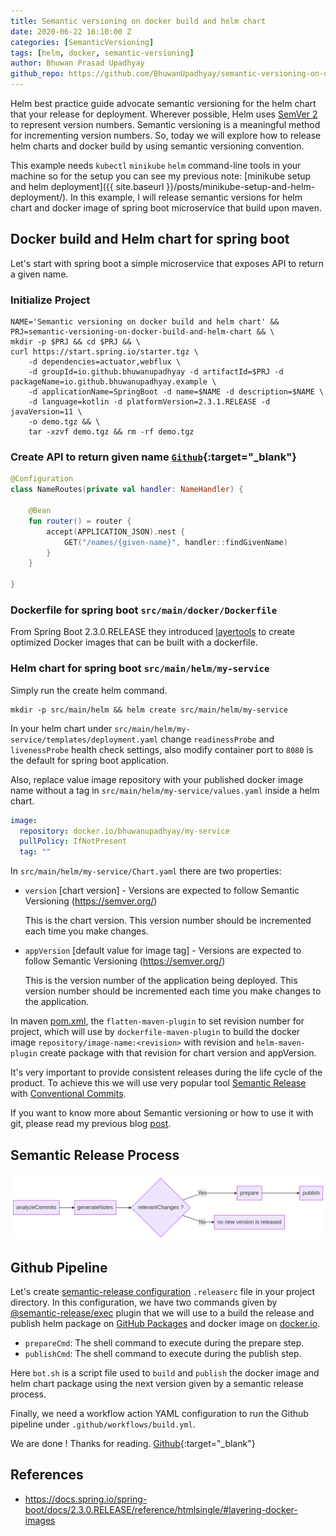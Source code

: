 ```yaml
---
title: Semantic versioning on docker build and helm chart
date: 2020-06-22 16:10:00 Z
categories: [SemanticVersioning]
tags: [helm, docker, semantic-versioning]
author: Bhuwan Prasad Upadhyay
github_repo: https://github.com/BhuwanUpadhyay/semantic-versioning-on-docker-build-and-helm-chart
---
```


Helm best practice guide advocate semantic versioning for the helm chart that your release for deployment. Wherever possible, Helm uses [SemVer 2](https://semver.org/) to represent version numbers. Semantic versioning is a meaningful method for incrementing version numbers. So, today we will explore how to release helm charts and docker build by using semantic versioning convention.

<i class="fa fa-info text-danger"></i> This example needs `kubectl` `minikube` `helm` command-line tools in your machine so for the setup you can see my previous note: [minikube setup and helm deployment]({{ site.baseurl }}/posts/minikube-setup-and-helm-deployment/).
In this example, I will release semantic versions for helm chart and docker image of spring boot microservice that build upon maven.

## Docker build and Helm chart for spring boot

Let's start with spring boot a simple microservice that exposes API to return a given name.

### Initialize Project

```shell
NAME='Semantic versioning on docker build and helm chart' && PRJ=semantic-versioning-on-docker-build-and-helm-chart && \
mkdir -p $PRJ && cd $PRJ && \
curl https://start.spring.io/starter.tgz \
    -d dependencies=actuator,webflux \
    -d groupId=io.github.bhuwanupadhyay -d artifactId=$PRJ -d packageName=io.github.bhuwanupadhyay.example \
    -d applicationName=SpringBoot -d name=$NAME -d description=$NAME \
    -d language=kotlin -d platformVersion=2.3.1.RELEASE -d javaVersion=11 \
    -o demo.tgz && \
    tar -xzvf demo.tgz && rm -rf demo.tgz
```

### Create API to return given name [`Github`]({{page.github_repo}}/blob/master/src/main/kotlin/io/github/bhuwanupadhyay/example/NameManager.kt){:target="_blank"}

```kotlin
@Configuration
class NameRoutes(private val handler: NameHandler) {

    @Bean
    fun router() = router {
        accept(APPLICATION_JSON).nest {
            GET("/names/{given-name}", handler::findGivenName)
        }
    }

}
```

### Dockerfile for spring boot `src/main/docker/Dockerfile`

From Spring Boot 2.3.0.RELEASE they introduced [layertools](https://docs.spring.io/spring-boot/docs/2.3.0.RELEASE/reference/htmlsingle/#layering-docker-images) to create optimized Docker images that can be built with a dockerfile.

<script type="text/javascript" charset="UTF-8" src="https://gist-it.appspot.com/github.com/BhuwanUpadhyay/semantic-versioning-on-docker-build-and-helm-chart/blob/master/src/main/docker/Dockerfile?footer=minimal"></script>

### Helm chart for spring boot `src/main/helm/my-service`

Simply run the create helm command.

```shell
mkdir -p src/main/helm && helm create src/main/helm/my-service
```

In your helm chart under `src/main/helm/my-service/templates/deployment.yaml` change `readinessProbe` and `livenessProbe` health check settings, also modify container port to `8080` is the default for spring boot application.

<script type="text/javascript" charset="UTF-8" src="https://gist-it.appspot.com/github.com/BhuwanUpadhyay/semantic-versioning-on-docker-build-and-helm-chart/blob/master/src/main/helm/my-service/templates/deployment.yaml?footer=minimal&slice=35:55"></script>

Also, replace value image repository with your published docker image name without a tag in `src/main/helm/my-service/values.yaml` inside a helm chart.

```yaml
image:
  repository: docker.io/bhuwanupadhyay/my-service
  pullPolicy: IfNotPresent
  tag: ""  
```

In `src/main/helm/my-service/Chart.yaml` there are two properties:
 - `version` [chart version] - Versions are expected to follow Semantic Versioning (https://semver.org/)
    
    This is the chart version. This version number should be incremented each time you make changes. 
 
 - `appVersion` [default value for image tag] - Versions are expected to follow Semantic Versioning (https://semver.org/)
    
    This is the version number of the application being deployed. This version number should be incremented each time you make changes to the application.

In maven [pom.xml](https://github.com/BhuwanUpadhyay/semantic-versioning-on-docker-build-and-helm-chart/blob/master/pom.xml), 
the `flatten-maven-plugin` to set revision number for project, 
which will use by `dockerfile-maven-plugin` to build the docker image `repository/image-name:<revision>` with revision
and `helm-maven-plugin` create package with that revision for chart version and appVersion.  

It's very important to provide consistent releases during the life cycle of the product. To achieve this we will use very popular
tool [Semantic Release](https://semantic-release.gitbook.io/) with [Conventional Commits](https://www.conventionalcommits.org/).

If you want to know more about Semantic versioning or how to use it with git, please read my previous blog [post]({{site.baseurl}}/posts/applying-semantic-versioning-with-git-repository/).

## Semantic Release Process

![](/assets/images/semantic-release-process.png)

## Github Pipeline

Let's create [semantic-release configuration](https://semantic-release.gitbook.io/semantic-release/usage/configuration) `.releaserc` file in your project directory.
In this configuration, we have two commands given by [@semantic-release/exec](https://github.com/semantic-release/exec) plugin that we will use to a build the release and publish helm package on [GitHub Packages]({{page.github_repo}}/packages) and docker image on [docker.io](https://hub.docker.com/).

- `prepareCmd`: The shell command to execute during the prepare step.
- `publishCmd`: The shell command to execute during the publish step.

<script type="text/javascript" charset="UTF-8" src="https://gist-it.appspot.com/github.com/BhuwanUpadhyay/semantic-versioning-on-docker-build-and-helm-chart/blob/master/.releaserc?footer=minimal"></script>

Here `bot.sh` is a script file used to `build` and `publish` the docker image and helm chart package using the next version given by a semantic release process.

<script type="text/javascript" charset="UTF-8" src="https://gist-it.appspot.com/github.com/BhuwanUpadhyay/semantic-versioning-on-docker-build-and-helm-chart/blob/master/bot.sh?footer=minimal"></script>

Finally, we need a workflow action YAML configuration to run the Github pipeline under `.github/workflows/build.yml`.

<script type="text/javascript" charset="UTF-8" src="https://gist-it.appspot.com/github.com/BhuwanUpadhyay/semantic-versioning-on-docker-build-and-helm-chart/blob/master/.github/workflows/build.yml?footer=minimal"></script>

We are done ! Thanks for reading. [Github]({{page.github_repo}}){:target="_blank"}

## References
- https://docs.spring.io/spring-boot/docs/2.3.0.RELEASE/reference/htmlsingle/#layering-docker-images
